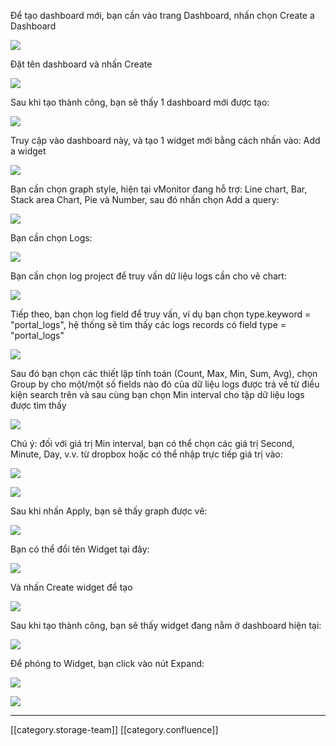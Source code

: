 Để tạo dashboard mới, bạn cần vào trang Dashboard, nhấn chọn Create a Dashboard

![](images/storage/worddavf9059af725f62f2499abe1024ae08d09.png)

Đặt tên dashboard và nhấn Create

![](images/storage/worddavd4913e71f073c54b70bc4dd3fc5c7a81.png)

Sau khi tạo thành công, bạn sẽ thấy 1 dashboard mới được tạo:

![](images/storage/worddavdf3cfc50db7cb4dbe3dbbb90585325ee.png)

Truy cập vào dashboard này, và tạo 1 widget mới bằng cách nhấn vào: Add a widget

![](images/storage/worddavd72c6fbc582e335d2429f12805b2cbde.png)

Bạn cần chọn graph style, hiện tại vMonitor đang hỗ trợ: Line chart, Bar, Stack area Chart, Pie và Number, sau đó nhấn chọn Add a query:

![](images/storage/worddav01c656b8f85ba54114430106b18b3209.png)

Bạn cần chọn Logs:

![](images/storage/worddave6cabc296a57767a0d2ec434736576de.png)

Bạn cần chọn log project để truy vấn dữ liệu logs cần cho vẽ chart:

![](images/storage/worddav17ecb8a48e1bf62b22d62cf96541bb18.png)

Tiếp theo, bạn chọn log field để truy vấn, ví dụ bạn chọn type.keyword = "portal_logs", hệ thống sẽ tìm thấy các logs records có field type = "portal_logs"

![](images/storage/worddav7a8a121bcd0ab0735623cc1a06492d1b.png)



Sau đó bạn chọn các thiết lập tính toán (Count, Max, Min, Sum, Avg), chọn Group by cho một/một số fields nào đó của dữ liệu logs được trả về từ điều kiện search trên và sau cùng bạn chọn Min interval cho tập dữ liệu logs được tìm thấy

![](images/storage/worddav5d987d3947e239dc8d7725d12fabe9b5.png)

Chú ý: đối với giá trị Min interval, bạn có thể chọn các giá trị Second, Minute, Day, v.v. từ dropbox hoặc có thể nhập trực tiếp giá trị vào:

![](images/storage/worddav0dfa678d22366cb396e8686a867a05f3.png)

![](images/storage/worddav9b237cc262ff7e617b19234c5cb7e92c.png)

Sau khi nhấn Apply, bạn sẽ thấy graph được vẽ:

![](images/storage/worddav198f27366c2a41e1657e2b73a6f396cf.png)



Bạn có thể đổi tên Widget tại đây:

![](images/storage/worddav2ed9df492db6e3c34349d1ab3bbd4142.png)



Và nhấn Create widget để tạo 

![](images/storage/worddav3b42e2002de2dcc02fa5f5c2f47983cb.png)



Sau khi tạo thành công, bạn sẽ thấy widget đang nằm ở dashboard hiện tại:

![](images/storage/worddavd72b5e35a769f99fe0e95a95e441f984.png)

Để phóng to Widget, bạn click vào nút Expand:

![](images/storage/worddav4188f72c985bac9a40b6074a1fb3ac59.png)

![](images/storage/worddav1952699f229b95e321a1fea40aa45b7f.png)



*****

[[category.storage-team]] 
[[category.confluence]] 
